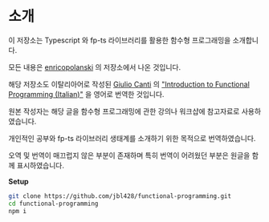 # 소개

이 저장소는 Typescript 와 fp-ts 라이브러리를 활용한 함수형 프로그래밍을 소개합니다.

모든 내용은 [enricopolanski](https://github.com/enricopolanski/functional-programming) 의 저장소에서 나온 것입니다.

해당 저장소도 이탈리아어로 작성된 [Giulio Canti](https://gcanti.github.io/about.html) 의 ["Introduction to Functional Programming (Italian)"](https://github.com/gcanti/functional-programming) 을 영어로 번역한 것입니다.

원본 작성자는 해당 글을 함수형 프로그래밍에 관한 강의나 워크샵에 참고자료로 사용하였습니다.

개인적인 공부와 fp-ts 라이브러리 생태계를 소개하기 위한 목적으로 번역하였습니다.

오역 및 번역이 매끄럽지 않은 부분이 존재하며 특히 번역이 어려웠던 부분은 원글을 함께 표시하였습니다.

**Setup**

```sh
git clone https://github.com/jbl428/functional-programming.git
cd functional-programming
npm i
```
